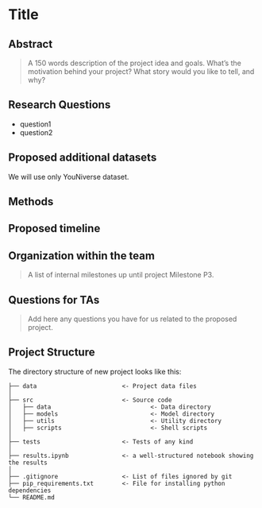 
# Title

## Abstract

> A 150 words description of the project idea and goals. What’s the motivation behind your project? What story would you like to tell, and why?


## Research Questions

* question1
* question2

## Proposed additional datasets
We will use only YouNiverse dataset.

## Methods

## Proposed timeline

## Organization within the team
>A list of internal milestones up until project Milestone P3.

## Questions for TAs
>Add here any questions you have for us related to the proposed project.



## Project Structure

The directory structure of new project looks like this:

```
├── data                        <- Project data files
│
├── src                         <- Source code
│   ├── data                            <- Data directory
│   ├── models                          <- Model directory
│   ├── utils                           <- Utility directory
│   ├── scripts                         <- Shell scripts
│
├── tests                       <- Tests of any kind
│
├── results.ipynb               <- a well-structured notebook showing the results
│
├── .gitignore                  <- List of files ignored by git
├── pip_requirements.txt        <- File for installing python dependencies
└── README.md
```

